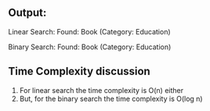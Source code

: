 Output:
-------

Linear Search:
Found: Book (Category: Education)

Binary Search:
Found: Book (Category: Education)


Time Complexity discussion
--------------------------
1) For linear search the time complexity is O(n) either
2) But, for the binary search the time complexity is O(log n)